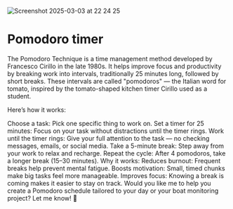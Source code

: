 ![Screenshot 2025-03-03 at 22 24 25](https://github.com/user-attachments/assets/86acdaef-b243-4a0a-ac10-216107ed6237)
# Pomodoro timer

The Pomodoro Technique is a time management method developed by Francesco Cirillo in the late 1980s. It helps improve focus and productivity by breaking work into intervals, traditionally 25 minutes long, followed by short breaks. These intervals are called "pomodoros" — the Italian word for tomato, inspired by the tomato-shaped kitchen timer Cirillo used as a student.

Here’s how it works:

Choose a task: Pick one specific thing to work on.
Set a timer for 25 minutes: Focus on your task without distractions until the timer rings.
Work until the timer rings: Give your full attention to the task — no checking messages, emails, or social media.
Take a 5-minute break: Step away from your work to relax and recharge.
Repeat the cycle: After 4 pomodoros, take a longer break (15–30 minutes).
Why it works:
Reduces burnout: Frequent breaks help prevent mental fatigue.
Boosts motivation: Small, timed chunks make big tasks feel more manageable.
Improves focus: Knowing a break is coming makes it easier to stay on track.
Would you like me to help you create a Pomodoro schedule tailored to your day or your boat monitoring project? Let me know! 🚀

